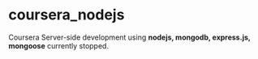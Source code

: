 # coursera_nodejs
Coursera Server-side development using <b>nodejs, mongodb, express.js, mongoose</b>
currently stopped.
